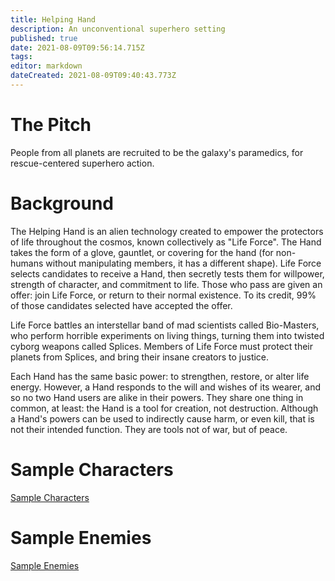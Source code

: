 ```yaml
---
title: Helping Hand
description: An unconventional superhero setting
published: true
date: 2021-08-09T09:56:14.715Z
tags: 
editor: markdown
dateCreated: 2021-08-09T09:40:43.773Z
---
```


# The Pitch
People from all planets are recruited to be the galaxy's paramedics, for rescue-centered superhero action.

# Background
The Helping Hand is an alien technology created to empower the protectors of life throughout the cosmos, known collectively as "Life Force". The Hand takes the form of a glove, gauntlet, or covering for the hand (for non-humans without manipulating members, it has a different shape). Life Force selects candidates to receive a Hand, then secretly tests them for willpower, strength of character, and commitment to life. Those who pass are given an offer: join Life Force, or return to their normal existence. To its credit, 99% of those candidates selected have accepted the offer.

Life Force battles an interstellar band of mad scientists called Bio-Masters, who perform horrible experiments on living things, turning them into twisted cyborg weapons called Splices. Members of Life Force must protect their planets from Splices, and bring their insane creators to justice.

Each Hand has the same basic power: to strengthen, restore, or alter life energy. However, a Hand responds to the will and wishes of its wearer, and so no two Hand users are alike in their powers. They share one thing in common, at least: the Hand is a tool for creation, not destruction. Although a Hand's powers can be used to indirectly cause harm, or even kill, that is not their intended function. They are tools not of war, but of peace.

# Sample Characters

[Sample Characters](characters)

# Sample Enemies

[Sample Enemies](enemies)
